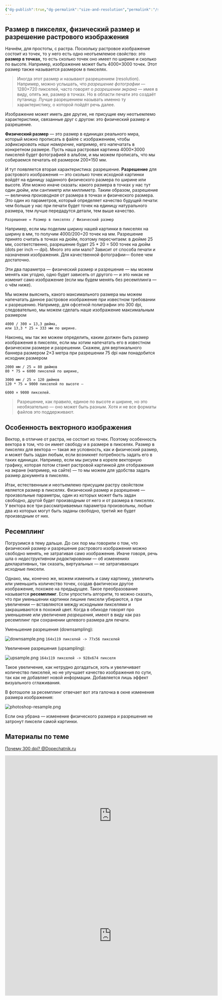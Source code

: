 ```yaml
---
{"dg-publish":true,"dg-permalink":"size-and-resolution","permalink":"/size-and-resolution/","created":"2023-10-09T12:57:03.945+07:00","updated":"2024-09-04T14:36:10.980+07:00"}
---
```


## Размер в пикселях, физический размер и разрешение растрового изображения

Начнём, для простоты, с растра. Поскольку растровое изображение состоит из точек, то у него есть одно неотъемлемое свойство: это **размер в точках**, то есть сколько точек оно имеет по ширине и сколько по высоте. Например, изображение может быть 4000×3000 точек. Этот размер также называется размером в пикселях.

> Иногда этот размер и называют разрешением (resolution). Например, можно услышать, что *разрешение фотографии* — 1280×720 пикселей, часто говорят о *разрешении экрана* — имея в виду, опять же, размер в точках. Но в области печати это создаёт путаницу. Лучше разрешением называть именно ту характеристику, о которой пойдёт речь далее.

Изображение может иметь две другие, не присущие ему неотъемлемо характеристики, связанные друг с другом: это физический размер и разрешение.

**Физический размер** — это размер в единицах реального мира, который можно прописать в файле с изображением, чтобы *зафиксировать наше намерение*, например, его напечатать в конкретном размере. Пусть наша растровая картинка 4000×3000 пикселей будет фотографией в альбом, и мы можем прописать, что мы собираемся печатать её размером 200×150 мм.

И тут появляется вторая характеристика: разрешение. **Разрешение** для растрового изображения — это сколько точек исходной картинки войдёт на единицу заданного физического размера по ширине или высоте. Или можно иначе сказать: какого размера в точках у нас тут один дюйм, или сантиметр или миллиметр. Таким образом, разрешение — величина *производная* от размера в точках и физического размера. Это один из параметров, который определяет качество будущей печати: чем больше у нас при печати будет точек на единицу натурального размера, тем лучше передадутся детали, тем выше качество.

```
Разрешение = Размер в пикселях / Физический размер
```

Например, если мы поделим ширину нашей картинки в пикселях на ширину в мм, то получим 4000/200=20 точек на мм. Разрешение принято считать в точках на дюйм, поэтому пересчитаем: в дюйме 25 мм, соответственно, разрешение будет 25 * 20 = 500 точек на дюйм (dots per inch — dpi). Много это или мало? Зависит от способа печати и назначения изображения. Для качественной фотографии— более чем достаточно.

Эти два параметра — физический размер и разрешение — мы можем менять как угодно, одно будет зависеть от другого — и это никак не изменит само изображение (если мы будем менять без ресемплинга — о чём ниже).

Мы можем выяснить, какого максимального размера мы можем напечатать данное растровое изображение при известном требовании к разрешению. Например, для офcетной полиграфии это 300 dpi, следовательно, мы можем сделать наше изображение максимальным размером

```
4000 / 300 = 13,3 дюйма,
или 13,3 * 25 ≈ 333 мм по ширине.
```

Наконец, мы так же можем определить, каким должен быть размер изображения в пикселях, если мы хотим напечатать его в известном физическом размере и разрешении. Скажем, для вертикального баннера размером 2×3 метра при разрешении 75 dpi нам понадобится исходник размером

```
2000 мм / 25 = 80 дюймов
80 * 75 = 6000 пикселей по ширине,

3000 мм / 25 = 120 дюймов
120 * 75 = 9000 пикселей по высоте —

6000 × 9000 пикселей.
```

> Разрешение, как правило, единое по высоте и ширине, но это необязательно — оно может быть разным. Хотя и не все форматы файлов это поддерживают.

## Особенность векторного изображения

Вектор, в отличие от растра, не состоит из точек. Поэтому особенность вектора в том, что он имеет свободу и в размере в пикселях. Размер в пикселях для вектора — такая же условность, как и физический размер, и может быть задан любым, если возникнет потребность задать его в таких единицах. Например, если мы рисуем в кореле векторную графику, которая потом станет растровой картинкой для отображения на экране (например, на сайте) — то мы можем для удобства задать размер документа в пикселях.

Итак, естественным и неотъемлемо присущим растру свойством является размер в пикселях. Физический размер и разрешение — произвольные параметры, один из которых может быть задан свободно, другой будет производным от него и от размера в пикселях. У вектора все три рассматриваемых параметра произвольны, любые два из которых могут быть заданы свободно, третий же будет производным от них.

## Ресемплинг

Погрузимся в тему дальше. До сих пор мы говорили о том, что физический размер и разрешение растрового изображения можно свободно менять, не затрагивая само изображение. Иначе говоря, речь шла о *недеструктивном редактировании* — об изменениях декларативных, так сказать, виртуальных — не затрагивающих исходные пиксели.

Однако, мы, конечно же, можем изменить и саму картинку, увеличить или уменьшить количество точек, создав фактически другое изображение, похожее на предыдущее. Такое преобразование называется **ресемплинг**. Если упростить алгоритм, то можно сказать, что при уменьшении картинки лишние пиксели убираются, а при увеличении — вставляются между исходными пикселями и закрашиваются в похожий цвет. Когда в обиходе говорят про уменьшение или увеличение *разрешения*, имеют в виду как раз ресемплинг при сохранении целевого размера для печати.

Уменьшение разрешения (downsampling):

![downsample.png](/img/user/assets/downsample.png)
`164x119 пикселей -> 77x56 пикселей`

Увеличение разрешения (upsampling):

![upsample.png](/img/user/assets/upsample.png)
`164x119 пикселей -> 928x674 пикселя`

Такое увеличение, как нетрудно догадаться, хоть и увеличивает количество пикселей, но не улучшает качество изображения по сути, так как не добавляет новой информации. Добавляется лишь эффект визуального сглаживания.

В фотошопе за ресемплинг отвечает вот эта галочка в окне изменения размера изображения:

![photoshop-resample.png](/img/user/assets/photoshop-resample.png)

Если она убрана — изменение физического размера и разрешения не затронут пиксели самой картинки.

## Материалы по теме

[Почему 300 dpi? @Dopechatnik.ru](https://dopechatnik.ru/pochemu-300dpi/)

<iframe width="700" height="394" src="https://www.youtube.com/embed/M1p2TxEIIWM" class="youtube" title="" loading="lazy" frameborder="0" allow="accelerometer; autoplay; clipboard-write; encrypted-media; gyroscope; picture-in-picture; web-share" allowfullscreen></iframe>

<iframe width="700" height="394" src="https://www.youtube.com/embed/n3UE--6iWw8" class="youtube" title="" loading="lazy" frameborder="0" allow="accelerometer; autoplay; clipboard-write; encrypted-media; gyroscope; picture-in-picture; web-share" allowfullscreen></iframe>
